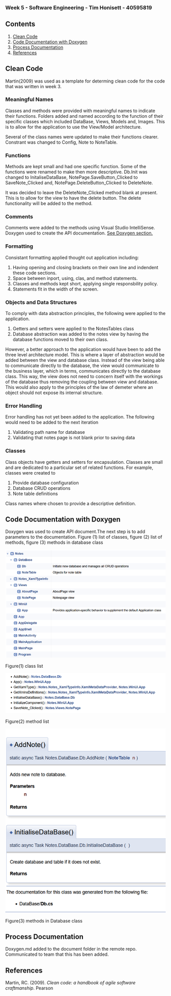 ### Week 5 - Software Engineering - Tim Honisett - 40595819

## Contents

1.  [Clean Code](#clean-code)
2.  [Code Documentation with Doxygen](#code-documentation-with-doxygen)
3.  [Process Documentation](#process-documentation)
4.  [References](#references)


## Clean Code

Martin(2009) was used as a template for determing clean code for the code that was written in week 3.

### Meaningful Names

Classes and methods were provided with meaningful names to indicate their functions.  Folders added and named according to the function of their specific classes which included DataBase, Views, Models and, Images. This is to allow for the application to use the View/Model architecture.

Several of the class names were updated to make their functions clearer.  Constrant was changed to Config, Note to NoteTable.

### Functions

Methods are kept small and had one specific function.  Some of the functions were renamed to make then more descriptive. Db.Init was changed to InitaliseDataBase, NotePage.SaveButton_Clicked to SaveNote_Clicked and, NotePage.DeleteButton_Clicked to DeleteNote.

It was decided to leave the DeleteNote_Clicked method blank at present. This is to allow for the view to have the delete button.  The delete functionality will be added to the method.

### Comments

Comments were added to the methods using Visual Studio IntelliSense.  Doxygen used to create the API documentation. [See Doxygen section.](#code-documentation-with-doxygen)

### Formatting

Consistant formatting applied thought out application including:

1.  Having opening and closing brackets on their own line and indendent these code sections.
2.  Space between inport, using, clas, and method statements.
3.  Classes and methods kept short, applying single responsbility policy.
4.  Statements fit in the width of the screen.

### Objects and Data Structures

To comply with data abstraction principles, the following were applied to the application.  
1.  Getters and setters were applied to the NotesTables class
2.  Database abstraction was added to the notes view by having the database functions moved to their own class.

However, a better approach to the application would have been to add the three level architecture model. This is where a layer of abstraction would be added between the view and database class.  Instead of the view being able to communicate directly to the database, the view would communicate to the business layer, which in terms, communicates directly to the database class.  This way, the view does not need to concern itself with the workings of the database thus removing the coupling between view and database.  This would also apply to the principles of the law of demeter where an object should not expose its internal structure.

### Error Handling

Error handling has not yet been added to the application.  The following would need to be added to the next iteration

1.  Validating path name for database
2.  Validating that notes page is not blank prior to saving data

### Classes

Class objects have getters and setters for encapsulation. Classes are small and are dedicated to a particular set of related functions. For example, classes were created to 

1.  Provide database configuration
2.  Database CRUD operations
3.  Note table definitions

Class names where chosen to provide a descriptive definition.

## Code Documentation with Doxygen

Doxygen was used to create API document.The next step is to add parameters to the documentation.  Figure (1) list of classes, figure (2) list of  methods, figure (3) methods in database class

![](/images/doxygen-class-list.png "")

Figure(1) class list

![](/images/doxygen-function-list.png "")

Figure(2) method list

![](/images/doxygen-function-method.png "")

Figure(3) methods in Database class

## Process Documentation

Doxygen.md added to the document folder in the remote repo.  Communicated to team that this has been added.


## References

Martin, RC. (2009). *Clean code: a handbook of agile software craftmanship*. Pearson 
